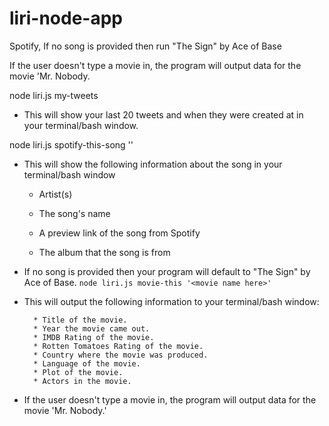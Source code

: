 # liri-node-app

Spotify, If no song is provided then run "The Sign" by Ace of Base

If the user doesn't type a movie in, the program will output data for the movie 'Mr. Nobody.

node liri.js my-tweets

   * This will show your last 20 tweets and when they were created at in your terminal/bash window.

node liri.js spotify-this-song '<song name here>'

   * This will show the following information about the song in your terminal/bash window
     * Artist(s)

     * The song's name

     * A preview link of the song from Spotify

     * The album that the song is from

   * If no song is provided then your program will default to "The Sign" by Ace of Base.
   `node liri.js movie-this '<movie name here>'`

   * This will output the following information to your terminal/bash window:

     ```
       * Title of the movie.
       * Year the movie came out.
       * IMDB Rating of the movie.
       * Rotten Tomatoes Rating of the movie.
       * Country where the movie was produced.
       * Language of the movie.
       * Plot of the movie.
       * Actors in the movie.
     ```

   * If the user doesn't type a movie in, the program will output data for the movie 'Mr. Nobody.'
